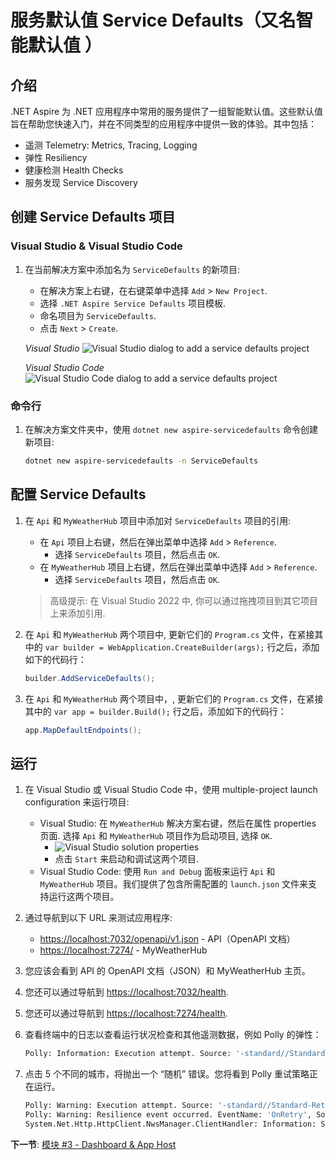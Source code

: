 # 服务默认值 Service Defaults（又名智能默认值 ）

## 介绍

.NET Aspire 为 .NET 应用程序中常用的服务提供了一组智能默认值。这些默认值旨在帮助您快速入门，并在不同类型的应用程序中提供一致的体验。其中包括：

- 遥测 Telemetry: Metrics, Tracing, Logging
- 弹性 Resiliency
- 健康检测 Health Checks
- 服务发现 Service Discovery

## 创建 Service Defaults 项目

### Visual Studio & Visual Studio Code

1. 在当前解决方案中添加名为 `ServiceDefaults` 的新项目:
   - 在解决方案上右键，在右键菜单中选择 `Add` > `New Project`.
   - 选择 `.NET Aspire Service Defaults` 项目模板.
   - 命名项目为 `ServiceDefaults`.
   - 点击 `Next` > `Create`.

    *Visual Studio*
    ![Visual Studio dialog to add a service defaults project](../media/vs-add-servicedefaults.png)

    *Visual Studio Code*
    ![Visual Studio Code dialog to add a service defaults project](../media/vsc-add-servicedefaults.png)

### 命令行

1. 在解决方案文件夹中，使用 `dotnet new aspire-servicedefaults` 命令创建新项目:

   ```bash
   dotnet new aspire-servicedefaults -n ServiceDefaults
   ```

## 配置 Service Defaults

1. 在 `Api` 和 `MyWeatherHub` 项目中添加对 `ServiceDefaults` 项目的引用:
   - 在 `Api` 项目上右键，然后在弹出菜单中选择 `Add` > `Reference`.
     - 选择 `ServiceDefaults` 项目，然后点击 `OK`.
   - 在 `MyWeatherHub` 项目上右键，然后在弹出菜单中选择 `Add` > `Reference`.
     - 选择 `ServiceDefaults` 项目，然后点击 `OK`.

   > 高级提示: 在 Visual Studio 2022 中, 你可以通过拖拽项目到其它项目上来添加引用.

2. 在 `Api` 和 `MyWeatherHub` 两个项目中, 更新它们的 `Program.cs` 文件，在紧接其中的 `var builder = WebApplication.CreateBuilder(args);` 行之后，添加如下的代码行：

   ```csharp
   builder.AddServiceDefaults();
   ```

3. 在 `Api` 和 `MyWeatherHub` 两个项目中，, 更新它们的 `Program.cs` 文件，在紧接其中的 `var app = builder.Build();` 行之后，添加如下的代码行：

   ```csharp
   app.MapDefaultEndpoints();
   ```

## 运行

1. 在 Visual Studio 或 Visual Studio Code 中，使用 multiple-project launch configuration 来运行项目:
   - Visual Studio: 在 `MyWeatherHub` 解决方案右键，然后在属性 properties 页面. 选择 `Api` 和 `MyWeatherHub` 项目作为启动项目, 选择 `OK`.
     - ![Visual Studio solution properties](../media/vs-multiproject.png)
     - 点击 `Start` 来启动和调试这两个项目.
   - Visual Studio Code: 使用 `Run and Debug` 面板来运行 `Api` 和 `MyWeatherHub` 项目。我们提供了包含所需配置的 `launch.json` 文件来支持运行这两个项目。
2. 通过导航到以下 URL 来测试应用程序:
   - [https://localhost:7032/openapi/v1.json](https://localhost:7032/openapi/v1.json) - API（OpenAPI 文档）
   - [https://localhost:7274/](https://localhost:7274/) - MyWeatherHub
3. 您应该会看到 API 的 OpenAPI 文档（JSON）和 MyWeatherHub 主页。
4. 您还可以通过导航到 [https://localhost:7032/health](https://localhost:7032/health).
5. 您还可以通过导航到 [https://localhost:7274/health](https://localhost:7274/health).
6. 查看终端中的日志以查看运行状况检查和其他遥测数据，例如 Polly 的弹性：

   ```bash
   Polly: Information: Execution attempt. Source: '-standard//Standard-Retry', Operation Key: '', Result: '200', Handled: 'False', Attempt: '0', Execution Time: '13.0649'
   ```

7. 点击 5 个不同的城市，将抛出一个 “随机” 错误。您将看到 Polly 重试策略正在运行。

   ```bash
   Polly: Warning: Execution attempt. Source: '-standard//Standard-Retry', Operation Key: '', Result: '500', Handled: 'True', Attempt: '0', Execution Time: '9732.8258'
   Polly: Warning: Resilience event occurred. EventName: 'OnRetry', Source: '-standard//Standard-Retry', Operation Key: '', Result: '500'
   System.Net.Http.HttpClient.NwsManager.ClientHandler: Information: Sending HTTP request GET http://localhost:5271/forecast/AKZ318
   ```

**下一节**: [模块 #3 - Dashboard & App Host](../Lesson-03-Dashboard-AppHost/README.md)
